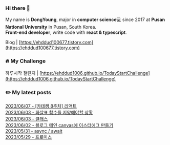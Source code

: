 
### Hi there 👋
My name is **DongYoung**, major in **computer science**💻 since 2017 at **Pusan National University** in Pusan, South Korea.  
**Front-end developer**, write code with **react & typescript**.

Blog | [https://ehddud100677.tistory.com](https://ehddud100677.tistory.com)

### 🔥 My Challenge
하루시작 챌린지 | [https://ehddud1006.github.io/TodayStartChallenge](https://ehddud1006.github.io/TodayStartChallenge)  

### ✏️ My latest posts
[2023/06/07 - [카테캠 8주차] 리액트](https://ehddud100677.tistory.com/867) <br/>
[2023/06/03 - 화살표 함수를 지양해야할 상황](https://ehddud100677.tistory.com/865) <br/>
[2023/06/03 - 클래스](https://ehddud100677.tistory.com/864) <br/>
[2023/06/02 - 블로그 메인 canvas에 이스터에그 만들기](https://ehddud100677.tistory.com/863) <br/>
[2023/05/31 - async / await](https://ehddud100677.tistory.com/861) <br/>
[2023/05/29 - 프로미스](https://ehddud100677.tistory.com/858) <br/>

